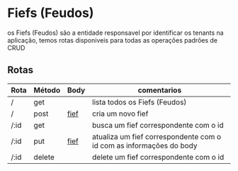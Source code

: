 # Fiefs (Feudos)

os Fiefs (Feudos) são a entidade responsavel por identificar os tenants na aplicação, temos rotas disponiveis para todas as 
operações padrões de CRUD

## Rotas

| Rota    | Método | Body                                                    | comentarios
|---------|--------|---------------------------------------------------------|------------------------------------------
| /       | get    |                                                         | lista todos os Fiefs (Feudos)
| /       | post   | [fief](../software-engineering/entities.md#Fiefs (Feudos)) | cria um novo fief
| /:id    | get    |                                                         | busca um fief correspondente com o id
| /:id    | put    | [fief](../software-engineering/entities.md#Fiefs (Feudos)) | atualiza um fief correspondente com o id com as informações do body
| /:id    | delete |                                                         | delete um fief correspondente com o id

